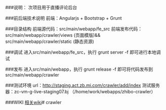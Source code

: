 ###说明：
次项目用于直播评论后台

###前后端技术说明
前端：Angularjs + Bootstrap + Grunt

###目录结构
前端源代码：src/main/webapp/fe_src
前端发布代码：src/main/webapp/crawler/views (页面模版)&& src/main/webapp/crawler/static (静态资源)

###调试
进入src/main/webapp/fe_src，执行 grunt server -f 即可进行本地调试

###发布
进入src/main/webapp，执行 grunt release -f 即可将代码发布到 src/main/webapp/crawler

###测试环境
url：http://staging.act.zb.mi.com/crawler/add/index
测试服务器：zc-vm-g-live-staging07.bj （/home/work/webapps/zhibo-crawler）

###WIKI
[相关wiki](http://wiki.n.miui.com/pages/viewpage.action?pageId=25066799)# crawler
